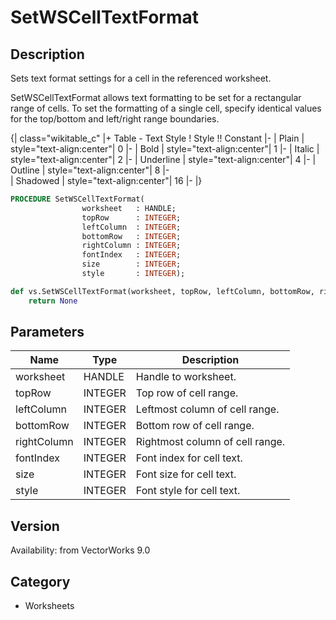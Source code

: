 # SetWSCellTextFormat

## Description
Sets text format settings for a cell in the referenced worksheet.

SetWSCellTextFormat allows text formatting to be set for a rectangular range of cells. To set the formatting of a single cell, specify identical values for the top/bottom and left/right range boundaries.

{| class="wikitable_c"
|+ Table - Text Style
! Style !! Constant
|- 
| Plain
| style="text-align:center"| 0
|- 
| Bold
| style="text-align:center"| 1
|- 
| Italic
| style="text-align:center"| 2
|- 
| Underline
| style="text-align:center"| 4
|- 
| Outline
| style="text-align:center"| 8
|-  
| Shadowed
| style="text-align:center"| 16
|- 
|}

```pascal
PROCEDURE SetWSCellTextFormat(
				worksheet   : HANDLE;
				topRow      : INTEGER;
				leftColumn  : INTEGER;
				bottomRow   : INTEGER;
				rightColumn : INTEGER;
				fontIndex   : INTEGER;
				size        : INTEGER;
				style       : INTEGER);
```

```python
def vs.SetWSCellTextFormat(worksheet, topRow, leftColumn, bottomRow, rightColumn, fontIndex, size, style):
    return None
```

## Parameters
|Name|Type|Description|
|---|---|---|
|worksheet|HANDLE|Handle to worksheet.|
|topRow|INTEGER|Top row of cell range.|
|leftColumn|INTEGER|Leftmost column of cell range.|
|bottomRow|INTEGER|Bottom row of cell range.|
|rightColumn|INTEGER|Rightmost column of cell range.|
|fontIndex|INTEGER|Font index for cell text.|
|size|INTEGER|Font size for cell text.|
|style|INTEGER|Font style for cell text.|

## Version
Availability: from VectorWorks 9.0

## Category
* Worksheets

